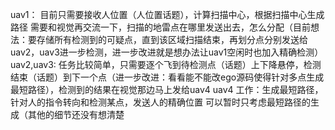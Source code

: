 uav1：
目前只需要接收人位置（人位置话题），计算扫描中心，根据扫描中心生成路径
需要和视觉再交流一下，扫描的地雷点在哪里发送出去，怎么分配（目前想法：要存储所有检测到的可疑点，直到该区域扫描结束，再划分点分别发送给uav2，uav3进一步检测，进一步改进就是想办法让uav1空闲时也加入精确检测）
uav2,uav3:
任务比较简单，只需要逐个飞到待检测点（话题）上下降悬停，检测结束（话题）到下一个点（进一步改进：看看能不能改ego源码使得针对多点生成最短路径），检测到的结果在视觉那边马上发给uav4
uav4
工作：生成最短路径，针对人的指令转向和检测某点，发送人的精确位置
可以暂时只考虑最短路径的生成（其他的细节还没有想清楚